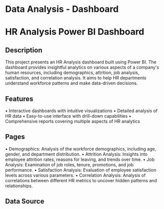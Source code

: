 # Data Analysis - Dashboard
# HR Analysis Power BI Dashboard
## Description
This project presents an HR Analysis dashboard built using Power BI. The dashboard provides insightful analytics on various aspects of a company's human resources, including demographics, attrition, job analysis, satisfaction, and correlation analysis. It aims to help HR departments understand workforce patterns and make data-driven decisions.
## Features
•	Interactive dashboards with intuitive visualizations
•	Detailed analysis of HR data
•	Easy-to-use interface with drill-down capabilities
•	Comprehensive reports covering multiple aspects of HR analytics
## Pages
•	Demographics: Analysis of the workforce demographics, including age, gender, and department distribution.
•	Attrition Analysis: Insights into employee attrition rates, reasons for leaving, and trends over time.
•	Job Analysis: Examination of job roles, tenure, promotions, and job performance.
•	Satisfaction Analysis: Evaluation of employee satisfaction levels across various parameters.
•	Correlation Analysis: Analysis of correlations between different HR metrics to uncover hidden patterns and relationships.
## Data Source


